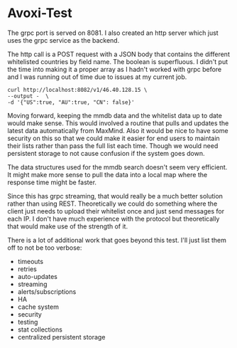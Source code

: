 # Avoxi-Test

The grpc port is served on 8081.  I also created an http server which just uses the grpc service as the backend.

The http call is a POST request with a JSON body that contains the different whitelisted countries by field name.  The boolean is superfluous.   I didn't put the time into making it a proper array as I hadn't worked with grpc before and I was running out of time due to issues at my current job.

``` 
curl http://localhost:8082/v1/46.40.128.15 \
--output -  \
-d '{"US":true, "AU":true, "CN": false}'
```

Moving forward, keeping the mmdb data and the whitelist data up to date would make sense.   This would involved a routine that pulls and updates the latest data automatically from MaxMind.   Also it would be nice to have some security on this so that we could make it easier for end users to maintain their lists rather than pass the full list each time.   Though we would need persistent storage to not cause confusion if the system goes down.

The data structures used for the mmdb search doesn't seem very efficient.  It might make more sense to pull the data into a local map where the response time might be faster.

Since this has grpc streaming, that would really be a much better solution rather than using REST.   Theoretically we could do something where the client just needs to upload their whitelist once and just send messages for each IP.   I don't have much experience with the protocol but theoretically that would make use of the strength of it.

There is a lot of additional work that goes beyond this test.   I'll just list them off to not be too verbose:

* timeouts
* retries
* auto-updates
* streaming
* alerts/subscriptions
* HA
* cache system
* security
* testing
* stat collections
* centralized persistent storage
